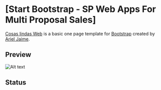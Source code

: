 # [Start Bootstrap - SP Web Apps For Multi Proposal Sales]

[Cosas lindas Web](https://arijaime.github.io/CosasLindasWeb/) is a basic one page template for [Bootstrap]() created by [Ariel Jaime](https://github.com/Arijaime).

## Preview 
![Alt text](http://full/path/to/img.jpg "Optional title")






## Status


